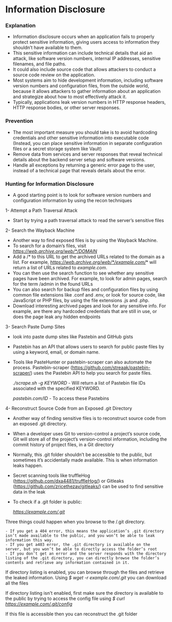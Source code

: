 # Information Disclosure

### Explanation
* Information disclosure occurs when an application fails to properly protect sensitive information, giving users access to information they shouldn’t have available to them.
* This sensitive information can include technical details that aid an attack, like software version numbers, internal IP addresses, sensitive filenames, and file paths.
* It could also include source code that allows attackers to conduct a source code review on the application.
* Most systems aim to hide development information, including software version numbers and configuration files, from the outside world, because it allows attackers to gather information about an application and strategize about how to most effectively attack it.
* Typically, applications leak version numbers in HTTP response headers, HTTP response bodies, or other server responses.

### Prevention
* The most important measure you should take is to avoid hardcoding credentials and other sensitive information into executable code (Instead, you can place sensitive information in separate configuration files or a secret storage system like Vault)
* Remove data from services and server responses that reveal technical details about the backend server setup and software versions.
* Handle all exceptions by returning a generic error page to the user, instead of a technical page that reveals details about the error.

### Hunting for Information Disclosure
* A good starting point is to look for software version numbers and configuration information by using the recon techniques

1- Attempt a Path Traversal Attack
  * Start by trying a path traversal attack to read the server’s sensitive files
    
2- Search the Wayback Machine
  * Another way to find exposed files is by using the Wayback Machine.
  * To search for a domain’s files, visit *https://web.archive.org/web/*/DOMAIN*
  * Add a /* to this URL to get the archived URLs related to the domain as a list. For example, *https://web.archive.org/web/*/example.com/** will return a list of URLs related to *example.com*.
  * You can then use the search function to see whether any sensitive pages have been archived. For example, to look for admin pages, search for the term /admin in the found URLs
  * You can also search for backup files and configuration files by using common file extensions like .conf and .env, or look for source code, like JavaScript or PHP files, by using the file extensions .js and .php.
  * Download interesting archived pages and look for any sensitive info. For example, are there any hardcoded credentials that are still in use, or does the page leak any hidden endpoints

3- Search Paste Dump Sites
  * look into paste dump sites like Pastebin and GitHub gists
  * Pastebin has an API that allows users to search for public paste files by using a keyword, email, or domain name.
  * Tools like PasteHunter or pastebin-scraper can also automate the process. Pastebin-scraper (https://github.com/streaak/pastebin-scraper/) uses the Pastebin API to help you search for paste files.

    *./scrape.sh -g KEYWORD* - Will return a list of Pastebin file IDs associated with the specified KEYWORD.

    *pastebin.com/ID* - To access these Pastebins

4- Reconstruct Source Code from an Exposed .git Directory
  * Another way of finding sensitive files is to reconstruct source code from an exposed .git directory.
  * When a developer uses Git to version-control a project’s source code, Git will store all of the project’s version-control information, including the commit history of project files, in a Git directory
  * Normally, this .git folder shouldn’t be accessible to the public, but sometimes it’s accidentally made available. This is when information leaks happen.
  * Secret scanning tools like truffleHog (https://github.com/dxa4481/truffleHog/) or Gitleaks (https://github.com/zricethezav/gitleaks/) can be used to find sensitive data in the leak
  * To check if a .git folder is public:

    *https://example.com/.git*
    
  Three things could happen when you browse to the /.git directory. 
  
    - If you get a 404 error, this means the application’s .git directory isn’t made available to the public, and you won’t be able to leak information this way. 
    - If you get a403 error, the .git directory is available on the server, but you won’t be able to directly access the folder’s root
    - If you don’t get an error and the server responds with the directory listing of the .git directory, you can directly browse the folder’s contents and retrieve any information contained in it.

  If directory listing is enabled, you can browse through the files and retrieve the leaked information. Using *$ wget -r example.com/.git* you can download all the files

  If directory listing isn't enabled, first make sure the directory is available to the public by trying to access the config file  using *$ curl https://example.com/.git/config*

  If this file is accessible then you can reconstruct the .git folder
  
